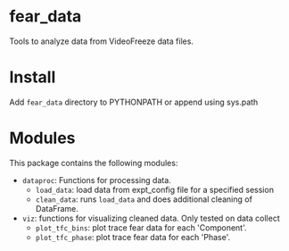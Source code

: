 # fear_data

Tools to analyze data from VideoFreeze data files.



# Install

Add `fear_data` directory to PYTHONPATH or append using sys.path


# Modules

This package contains the following modules:

* `dataproc`: Functions for processing data.
	* `load_data`: load data from expt_config file for a specified session
	* `clean_data`: runs `load_data` and does additional cleaning of DataFrame.
* `viz`: functions for visualizing cleaned data. Only tested on data collect
	* `plot_tfc_bins`: plot trace fear data for each 'Component'.
	* `plot_tfc_phase`: plot trace fear data for each 'Phase'.